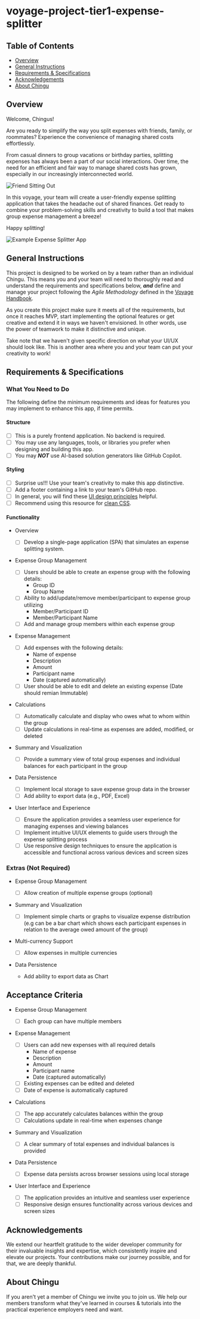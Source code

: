 # voyage-project-tier1-expense-splitter

## Table of Contents

* [Overview](#overview)
* [General Instructions](#general-instructions)
* [Requirements & Specifications](#requirements-specifications)
* [Acknowledgements](#acknowledgements)
* [About Chingu](#about-chingu)

## Overview

Welcome, Chingus!

Are you ready to simplify the way you split expenses with friends, family, or roommates? Experience the convenience of managing shared costs effortlessly.

From casual dinners to group vacations or birthday parties, splitting expenses has always been a part of our social interactions. Over time, the need for an efficient and fair way to manage shared costs has grown, especially in our increasingly interconnected world.

![Friend Sitting Out](./assets/friends-sitting-out.png)

In this voyage, your team will create a user-friendly expense splitting application that takes the headache out of shared finances. Get ready to combine your problem-solving skills and creativity to build a tool that makes group expense management a breeze!

Happy splitting!

![Example Expense Splitter App](./assets/example-expense-splitter-app.png)

## General Instructions

This project is designed to be worked on by a team rather than an individual
Chingu. This means you and your team will need to thoroughly read and
understand the requirements and specifications below, **_and_** define and
manage your project following the _Agile Methodology_ defined in the
[Voyage Handbook](https://github.com/chingu-voyages/Handbook/blob/main/docs/guides/voyage/voyage.md#voyage-guide).

As you create this project make sure it meets all of the requirements, but once
it reaches MVP, start implementing the optional features or get creative and
extend it in ways we haven't envisioned. In other words, use the power of
teamwork to make it distinctive and unique.

Take note that we haven't given specific direction on what your UI/UX should
look like. This is another area where you and your team can put your creativity 
to work! 

## Requirements & Specifications

### What You Need to Do

The following define the minimum requirements and ideas for features you may
implement to enhance this app, if time permits.

#### Structure

- [ ] This is a purely frontend application. No backend is required.
- [ ] You may use any languages, tools, or libraries you prefer when designing and building this app.
- [ ] You may **_NOT_** use AI-based solution generators like GitHub Copilot.

#### Styling

- [ ] Surprise us!!! Use your team's creativity to make this app distinctive.
- [ ] Add a footer containing a link to your team's GitHub repo.
- [ ] In general, you will find these [UI design principles](https://www.justinmind.com/ui-design/principles) helpful.
- [ ] Recommend using this resource for [clean CSS](https://israelmitolu.hashnode.dev/writing-cleaner-css-using-bem-methodology).

#### Functionality
- Overview

  - [ ] Develop a single-page application (SPA) that simulates an expense splitting system.

- Expense Group Management

  - [ ] Users should be able to create an expense group with the following details:
    - Group ID
    - Group Name
  - [ ] Ability to add/update/remove member/participant to expense group utilizing
    - Member/Participant ID
    - Member/Participant Name
  - [ ] Add and manage group members within each expense group

- Expense Management

  - [ ] Add expenses with the following details:
    - Name of expense
    - Description
    - Amount
    - Participant name
    - Date (captured automatically)
  - [ ] User should be able to edit and delete an existing expense (Date should remian Immutable)

- Calculations

  - [ ] Automatically calculate and display who owes what to whom within the group
  - [ ] Update calculations in real-time as expenses are added, modified, or deleted

- Summary and Visualization

  - [ ] Provide a summary view of total group expenses and individual balances for each participant in the group

- Data Persistence

  - [ ] Implement local storage to save expense group data in the browser
  - [ ] Add ability to export data (e.g., PDF, Excel)

- User Interface and Experience

  - [ ] Ensure the application provides a seamless user experience for managing expenses and viewing balances
  - [ ] Implement intuitive UI/UX elements to guide users through the expense splitting process
  - [ ] Use responsive design techniques to ensure the application is accessible and functional across various devices and screen sizes

### Extras (Not Required)

- Expense Group Management

  - [ ] Allow creation of multiple expense groups (optional)

- Summary and Visualization

  - [ ] Implement simple charts or graphs to visualize expense distribution (e.g can be a bar chart which shows each participant expenses in relation to the average owed amount of the group)

- Multi-currency Support

  - [ ] Allow expenses in multiple currencies

- Data Persistence

  - Add ability to export data as Chart

## Acceptance Criteria

- Expense Group Management

  - [ ] Each group can have multiple members

- Expense Management

  - [ ] Users can add new expenses with all required details
    - Name of expense
    - Description
    - Amount
    - Participant name
    - Date (captured automatically)
  - [ ] Existing expenses can be edited and deleted
  - [ ] Date of expense is automatically captured

- Calculations

  - [ ] The app accurately calculates balances within the group
  - [ ] Calculations update in real-time when expenses change

- Summary and Visualization

  - [ ] A clear summary of total expenses and individual balances is provided

- Data Persistence

  - [ ] Expense data persists across browser sessions using local storage

- User Interface and Experience

  - [ ] The application provides an intuitive and seamless user experience
  - [ ] Responsive design ensures functionality across various devices and screen sizes

## Acknowledgements

We extend our heartfelt gratitude to the wider developer community for their invaluable insights and expertise, which consistently inspire and elevate our projects. Your contributions make our journey possible, and for that, we are deeply thankful.

## About Chingu

If you aren't yet a member of Chingu we invite you to join us. We help our
members transform what they've learned in courses & tutorials into the
practical experience employers need and want.
